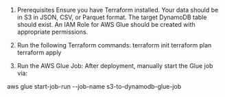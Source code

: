 1. Prerequisites
Ensure you have Terraform installed.
Your data should be in S3 in JSON, CSV, or Parquet format.
The target DynamoDB table should exist.
An IAM Role for AWS Glue should be created with appropriate permissions.

2. Run the following Terraform commands:
terraform init
terraform plan
terraform apply

3. Run the AWS Glue Job:
After deployment, manually start the Glue job via:

aws glue start-job-run --job-name s3-to-dynamodb-glue-job

